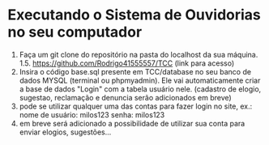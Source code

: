 # Executando o Sistema de Ouvidorias no seu computador

1. Faça um git clone do repositório na pasta do localhost da sua máquina.
  1.5. https://github.com/Rodrigo41555557/TCC (link para acesso)
2. Insira o código base.sql presente em TCC/database no seu banco de dados MYSQL (terminal ou phpmyadmin). Ele vai automaticamente criar a base de dados "Login" com a tabela usuário nele. (cadastro de elogio, sugestao, reclamação e denuncia serão adicionados em breve)
3. pode se utilizar qualquer uma das contas para fazer login no site, ex.: nome de usuário: milos123 senha: milos123
4. em breve será adicionado a possibilidade de utilizar sua conta para enviar elogios, sugestões...
